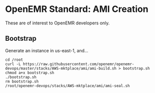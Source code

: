 # OpenEMR Standard: AMI Creation

These are of interest to OpenEMR developers only.

## Bootstrap

Generate an instance in us-east-1, and...

```
cd /root
curl -L https://raw.githubusercontent.com/openemr/openemr-devops/master/stacks/AWS-mktplace/ami/ami-build.sh > bootstrap.sh
chmod a+x bootstrap.sh
./bootstrap.sh
rm bootstrap.sh
/root/openemr-devops/stacks/AWS-mktplace/ami/ami-seal.sh
```
